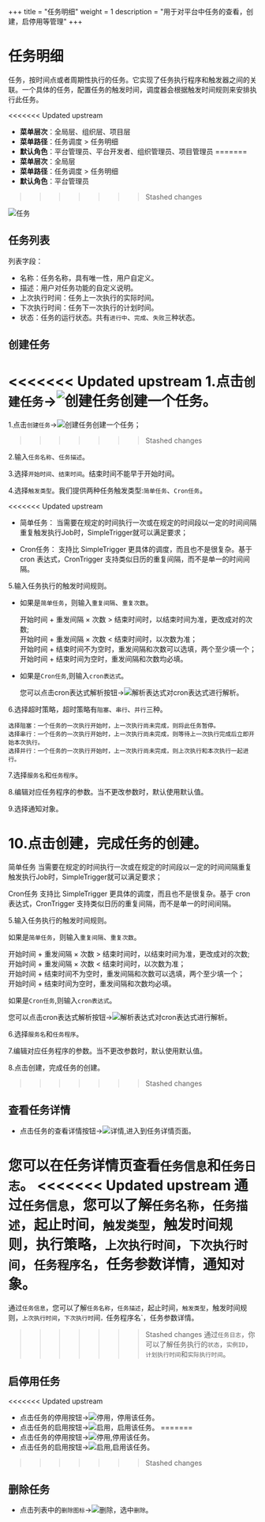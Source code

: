 +++
title = "任务明细"
weight = 1
description = "用于对平台中任务的查看，创建，启停用等管理"
+++

# 任务明细

任务，按时间点或者周期性执行的任务。它实现了任务执行程序和触发器之间的关联。一个具体的任务，配置任务的触发时间，调度器会根据触发时间规则来安排执行此任务。

<<<<<<< Updated upstream
- **菜单层次**：全局层、组织层、项目层
- **菜单路径**：任务调度 > 任务明细
- **默认角色**：平台管理员、平台开发者、组织管理员、项目管理员
=======
- **菜单层次**：全局层
- **菜单路径**：任务调度 > 任务明细
- **默认角色**：平台管理员
>>>>>>> Stashed changes

![任务](/docs/user-guide/microservice-development/job/image/job.jpg)

## 任务列表

列表字段：

- 名称：任务名称，具有唯一性，用户自定义。
- 描述：用户对任务功能的自定义说明。
- 上次执行时间：任务上一次执行的实际时间。
- 下次执行时间：任务下一次执行的计划时间。
- 状态：任务的运行状态。共有`进行中`、`完成`、`失败`三种状态。

## 创建任务

<<<<<<< Updated upstream
1.点击`创建任务`→![创建任务](/docs/user-guide/microservice-development/job/image/create.png)创建一个任务。
=======
1.点击`创建任务`→![创建任务](/docs/user-guide/microservice-development/job/image/create.png)创建一个任务；
>>>>>>> Stashed changes

2.输入`任务名称`、`任务描述`。

3.选择`开始时间`、`结束时间`。结束时间不能早于开始时间。

4.选择`触发类型`。我们提供两种任务触发类型:`简单任务`、`Cron任务`。

<<<<<<< Updated upstream
- 简单任务： 当需要在规定的时间执行一次或在规定的时间段以一定的时间间隔重复触发执行Job时，SimpleTrigger就可以满足要求； 

- Cron任务： 支持比 SimpleTrigger 更具体的调度，而且也不是很复杂。基于 cron 表达式，CronTrigger 支持类似日历的重复间隔，而不是单一的时间间隔。

5.输入任务执行的触发时间规则。

- 如果是`简单任务`，则输入`重复间隔`、`重复次数`。

    开始时间 + 重发间隔 × 次数 > 结束时间时，以结束时间为准，更改成对的次数;  
    开始时间 + 重发间隔 × 次数 < 结束时间时，以次数为准；  
    开始时间 + 结束时间不为空时，重发间隔和次数可以选填，两个至少填一个；  
    开始时间 + 结束时间为空时，重发间隔和次数均必填。  

- 如果是`Cron任务`,则输入`cron表达式`。

    您可以点击cron表达式解析按钮→![解析表达式](/docs/user-guide/microservice-development/job/image/cron.png)对cron表达式进行解析。

6.选择超时策略，超时策略有`阻塞`、`串行`、`并行`三种。

    选择阻塞：一个任务的一次执行开始时，上一次执行尚未完成，则将此任务暂停。
    选择串行：一个任务的一次执行开始时，上一次执行尚未完成，则等待上一次执行完成后立即开始本次执行。
    选择并行：一个任务的一次执行开始时，上一次执行尚未完成，则上次执行和本次执行一起进行。

7.选择`服务名`和`任务程序`。

8.编辑对应任务程序的参数。当不更改参数时，默认使用默认值。

9.选择通知对象。

10.点击创建，完成任务的创建。
=======
简单任务  当需要在规定的时间执行一次或在规定的时间段以一定的时间间隔重复触发执行Job时，SimpleTrigger就可以满足要求； 

Cron任务  支持比 SimpleTrigger 更具体的调度，而且也不是很复杂。基于 cron 表达式，CronTrigger 支持类似日历的重复间隔，而不是单一的时间间隔。

5.输入任务执行的触发时间规则。

如果是`简单任务`，则输入`重复间隔`、`重复次数`。

开始时间 + 重发间隔 × 次数 > 结束时间时，以结束时间为准，更改成对的次数;  
开始时间 + 重发间隔 × 次数 < 结束时间时，以次数为准；  
开始时间 + 结束时间不为空时，重发间隔和次数可以选填，两个至少填一个；  
开始时间 + 结束时间为空时，重发间隔和次数均必填。  

如果是`Cron任务`,则输入`cron表达式`。

您可以点击cron表达式解析按钮→![解析表达式](/docs/user-guide/microservice-development/job/image/cron.png)对cron表达式进行解析。

6.选择`服务名`和`任务程序`。

7.编辑对应任务程序的参数。当不更改参数时，默认使用默认值。

8.点击创建，完成任务的创建。
>>>>>>> Stashed changes

## 查看任务详情

- 点击任务的查看详情按钮→![详情](/docs/user-guide/microservice-development/job/image/particulars.png),进入到任务详情页面。

您可以在任务详情页查看`任务信息`和`任务日志`。
<<<<<<< Updated upstream
通过`任务信息`，您可以了解`任务名称`，`任务描述`，起止时间，`触发类型`，触发时间规则，执行策略，`上次执行时间`，`下次执行时间`，`任务程序名`，任务参数详情，通知对象。
=======
通过`任务信息`，您可以了解`任务名称`，`任务描述`，起止时间，`触发类型`，触发时间规则，`上次执行时间`，`下次执行时`间`，`任务程序名`，任务参数详情。
>>>>>>> Stashed changes
通过`任务日志`，你可以了解任务执行的`状态`，`实例ID`，`计划执行时间`和`实际执行时间`。

## 启停用任务

<<<<<<< Updated upstream
- 点击任务的停用按钮→![停用](/docs/user-guide/microservice-development/job/image/stop.png)，停用该任务。
- 点击任务的启用按钮→![启用](/docs/user-guide/microservice-development/job/image/start.png)，启用该任务。
=======
- 点击任务的停用按钮→![停用](/docs/user-guide/microservice-development/job/image/stop.png),停用该任务。
- 点击任务的启用按钮→![启用](/docs/user-guide/microservice-development/job/image/start.png),启用该任务。
>>>>>>> Stashed changes

## 删除任务

- 点击列表中的`删除图标`→![删除](/docs/user-guide/microservice-development/job/image/delete.png)，选中`删除`。